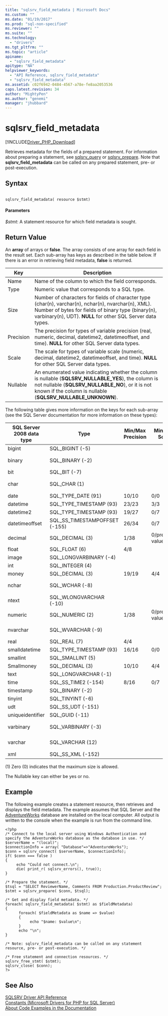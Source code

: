 ```yaml
---
title: "sqlsrv_field_metadata | Microsoft Docs"
ms.custom: ""
ms.date: "01/19/2017"
ms.prod: "sql-non-specified"
ms.reviewer: ""
ms.suite: ""
ms.technology: 
  - "drivers"
ms.tgt_pltfrm: ""
ms.topic: "article"
apiname: 
  - "sqlsrv_field_metadata"
apitype: "NA"
helpviewer_keywords: 
  - "API Reference, sqlsrv_field_metadata"
  - "sqlsrv_field_metadata"
ms.assetid: c02f6942-0484-4567-a78e-fe8aa2053536
caps.latest.revision: 34
author: "MightyPen"
ms.author: "genemi"
manager: "jhubbard"
---
```

# sqlsrv_field_metadata
[!INCLUDE[Driver_PHP_Download](../../includes/driver_php_download.md)]

Retrieves metadata for the fields of a prepared statement. For information about preparing a statement, see [sqlsrv_query](../../connect/php/sqlsrv-query.md) or [sqlsrv_prepare](../../connect/php/sqlsrv-prepare.md). Note that **sqlsrv_field_metadata** can be called on any prepared statement, pre- or post-execution.  
  
## Syntax  
  
```  
  
sqlsrv_field_metadata( resource $stmt)  
```  
  
#### Parameters  
*$stmt*: A statement resource for which field metadata is sought.  
  
## Return Value  
An **array** of arrays or **false**. The array consists of one array for each field in the result set. Each sub-array has keys as described in the table below. If there is an error in retrieving field metadata, **false** is returned.  
  
|Key|Description|  
|-------|---------------|  
|Name|Name of the column to which the field corresponds.|  
|Type|Numeric value that corresponds to a SQL type.|  
|Size|Number of characters for fields of character type (char(n), varchar(n), nchar(n), nvarchar(n), XML). Number of bytes for fields of binary type (binary(n), varbinary(n), UDT). **NULL** for other SQL Server data types.|  
|Precision|The precision for types of variable precision (real, numeric, decimal, datetime2, datetimeoffset, and time). **NULL** for other SQL Server data types.|  
|Scale|The scale for types of variable scale (numeric, decimal, datetime2, datetimeoffset, and time). **NULL** for other SQL Server data types.|  
|Nullable|An enumerated value indicating whether the column is nullable (**SQLSRV_NULLABLE_YES**), the column is not nullable (**SQLSRV_NULLABLE_NO**), or it is not known if the column is nullable (**SQLSRV_NULLABLE_UNKNOWN**).|  
  
The following table gives more information on the keys for each sub-array (see the SQL Server documentation for more information on these types):  
  
|SQL Server 2008 data type|Type|Min/Max Precision|Min/Max Scale|Size|  
|-----------------------------|--------|----------------------|------------------|--------|  
|bigint|SQL_BIGINT (-5)|||8|  
|binary|SQL_BINARY (-2)|||0 < *n* < 8000 <sup>1</sup>|  
|bit|SQL_BIT (-7)||||  
|char|SQL_CHAR (1)|||0 < *n* < 8000 <sup>1</sup>|  
|date|SQL_TYPE_DATE (91)|10/10|0/0||  
|datetime|SQL_TYPE_TIMESTAMP (93)|23/23|3/3||  
|datetime2|SQL_TYPE_TIMESTAMP (93)|19/27|0/7||  
|datetimeoffset|SQL_SS_TIMESTAMPOFFSET (-155)|26/34|0/7||  
|decimal|SQL_DECIMAL (3)|1/38|0/precision value||  
|float|SQL_FLOAT (6)|4/8|||  
|image|SQL_LONGVARBINARY (-4)|||2 GB|  
|int|SQL_INTEGER (4)||||  
|money|SQL_DECIMAL (3)|19/19|4/4||  
|nchar|SQL_WCHAR (-8)|||0 < *n* < 4000 <sup>1</sup>|  
|ntext|SQL_WLONGVARCHAR (-10)|||1 GB|  
|numeric|SQL_NUMERIC (2)|1/38|0/precision value||  
|nvarchar|SQL_WVARCHAR (-9)|||0 < *n* < 4000 <sup>1</sup>|  
|real|SQL_REAL (7)|4/4|||  
|smalldatetime|SQL_TYPE_TIMESTAMP (93)|16/16|0/0||  
|smallint|SQL_SMALLINT (5)|||2 bytes|  
|Smallmoney|SQL_DECIMAL (3)|10/10|4/4||  
|text|SQL_LONGVARCHAR (-1)|||2 GB|  
|time|SQL_SS_TIME2 (-154)|8/16|0/7||  
|timestamp|SQL_BINARY (-2)|||8 bytes|  
|tinyint|SQL_TINYINT (-6)|||1 byte|  
|udt|SQL_SS_UDT (-151)|||variable|  
|uniqueidentifier|SQL_GUID (-11)|||16|  
|varbinary|SQL_VARBINARY (-3)|||0 < *n* < 8000 <sup>1</sup>|  
|varchar|SQL_VARCHAR (12)|||0 < *n* < 8000 <sup>1</sup>|  
|xml|SQL_SS_XML (-152)|||0|  
  
(1) Zero (0) indicates that the maximum size is allowed.  
  
The Nullable key can either be yes or no.  
  
## Example  
The following example creates a statement resource, then retrieves and displays the field metadata. The example assumes that SQL Server and the [AdventureWorks](http://go.microsoft.com/fwlink/?LinkID=67739) database are installed on the local computer. All output is written to the console when the example is run from the command line.  
  
```  
<?php  
/* Connect to the local server using Windows Authentication and  
specify the AdventureWorks database as the database in use. */  
$serverName = "(local)";  
$connectionInfo = array( "Database"=>"AdventureWorks");  
$conn = sqlsrv_connect( $serverName, $connectionInfo);  
if( $conn === false )  
{  
     echo "Could not connect.\n";  
     die( print_r( sqlsrv_errors(), true));  
}  
  
/* Prepare the statement. */  
$tsql = "SELECT ReviewerName, Comments FROM Production.ProductReview";  
$stmt = sqlsrv_prepare( $conn, $tsql);  
  
/* Get and display field metadata. */  
foreach( sqlsrv_field_metadata( $stmt) as $fieldMetadata)  
{  
      foreach( $fieldMetadata as $name => $value)  
      {  
           echo "$name: $value\n";  
      }  
      echo "\n";  
}  
  
/* Note: sqlsrv_field_metadata can be called on any statement  
resource, pre- or post-execution. */  
  
/* Free statement and connection resources. */  
sqlsrv_free_stmt( $stmt);  
sqlsrv_close( $conn);  
?>  
```  
  
## See Also  
[SQLSRV Driver API Reference](../../connect/php/sqlsrv-driver-api-reference.md)  
[Constants &#40;Microsoft Drivers for PHP for SQL Server&#41;](../../connect/php/constants-microsoft-drivers-for-php-for-sql-server.md)  
[About Code Examples in the Documentation](../../connect/php/about-code-examples-in-the-documentation.md)  
  
